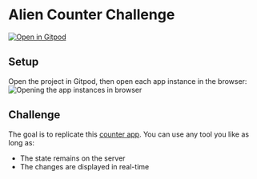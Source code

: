 # Alien Counter Challenge
[![Open in Gitpod](https://gitpod.io/button/open-in-gitpod.svg)](https://gitpod.io/#https://github.com/mansakondo/alien-counter-challenge)

## Setup
Open the project in Gitpod, then open each app instance in the browser:
![Opening the app instances in browser](https://cdn.kapwing.com/final_62efca8cb80016008817e7b9_596564.gif)

## Challenge
The goal is to replicate this [counter app](https://hotwire-counter.fly.dev/).
You can use any tool you like as long as:
- The state remains on the server
- The changes are displayed in real-time
